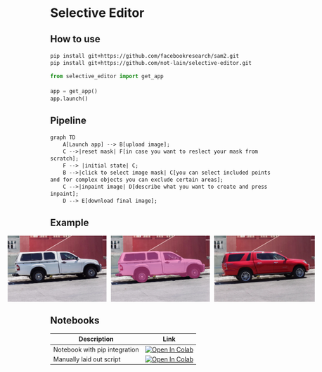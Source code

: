# Selective Editor

## How to use 

```
pip install git+https://github.com/facebookresearch/sam2.git
pip install git+https://github.com/not-lain/selective-editor.git
```

```python
from selective_editor import get_app

app = get_app()
app.launch()
```

## Pipeline

```mermaid
graph TD
    A[Launch app] --> B[upload image];
    C -->|reset mask| F[in case you want to reslect your mask from scratch];
    F --> |initial state| C;
    B -->|click to select image mask| C[you can select included points and for complex objects you can exclude certain areas];
    C -->|inpaint image| D[describe what you want to create and press inpaint];
    D --> E[download final image];
```

## Example

<p align="center">
    <div style="display: flex; justify-content: center; align-items: center; gap: 10px;">
        <img src="assets/baseline.png" style="height: 150px; width: auto;" />
        <img src="assets/segmented.png" style="height: 150px; width: auto;" />
        <img src="assets/red car.png" style="height: 150px; width: auto;" />
    </div>
</p>

## Notebooks

| Description | Link |
| --- | --- |
| Notebook with pip integration | <a href="https://colab.research.google.com/github/not-lain/selective-editor/blob/main/notebooks/slective_editor_pip_notebook.ipynb" target="_parent"><img src="https://colab.research.google.com/assets/colab-badge.svg" alt="Open In Colab"/></a>
| Manually laid out script | <a href="https://colab.research.google.com/github/not-lain/selective-editor/blob/main/notebooks/selective_editor_manual_notebook.ipynb" target="_parent"><img src="https://colab.research.google.com/assets/colab-badge.svg" alt="Open In Colab"/></a> |